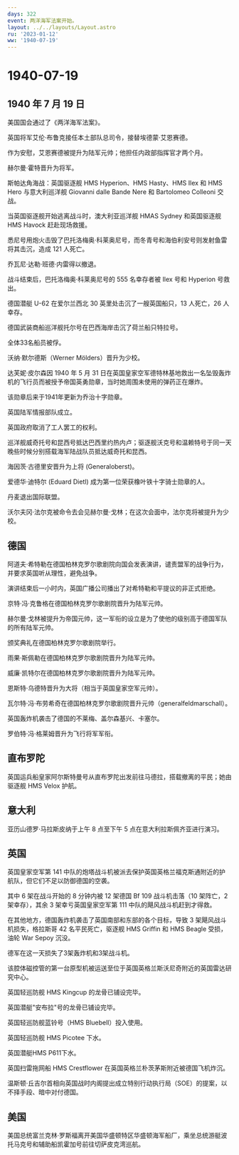 ```yaml
---
days: 322
event: 两洋海军法案开始。
layout: ../../layouts/Layout.astro
ru: '2023-01-12'
ww: '1940-07-19'
---
```


# 1940-07-19

## 1940 年 7 月 19 日

美国国会通过了《两洋海军法案》。

英国将军艾伦·布鲁克接任本土部队总司令，接替埃德蒙·艾恩赛德。

作为安慰，艾恩赛德被提升为陆军元帅；他担任内政部指挥官才两个月。

赫尔曼·霍特晋升为将军。

斯帕达角海战：英国驱逐舰 HMS Hyperion、HMS Hasty、HMS Ilex 和 HMS Hero
与意大利巡洋舰 Giovanni dalle Bande Nere 和 Bartolomeo Colleoni 交战。

当英国驱逐舰开始逃离战斗时，澳大利亚巡洋舰 HMAS Sydney 和英国驱逐舰 HMS
Havock 赶赴现场救援。

悉尼号用炮火击毁了巴托洛梅奥·科莱奥尼号，而冬青号和海伯利安号则发射鱼雷将其击沉，造成
121 人死亡。

乔瓦尼·达勒·班德·内雷得以撤退。

战斗结束后，巴托洛梅奥·科莱奥尼号的 555 名幸存者被 Ilex 号和 Hyperion
号救出。

德国潜艇 U-62 在爱尔兰西北 30 英里处击沉了一艘英国船只，13 人死亡，26
人幸存。

德国武装商船巡洋舰托尔号在巴西海岸击沉了荷兰船只特拉号。

全体33名船员被俘。

沃纳·默尔德斯（Werner Mölders）晋升为少校。

达芙妮·皮尔森因 1940 年 5 月 31
日在英国皇家空军德特林基地救出一名坠毁轰炸机的飞行员而被授予帝国英勇勋章，当时她周围未使用的弹药正在爆炸。

该勋章后来于1941年更新为乔治十字勋章。

英国陆军情报部队成立。

英国政府取消了工人罢工的权利。

巡洋舰威奇托号和昆西号抵达巴西里约热内卢；驱逐舰沃克号和温赖特号于同一天晚些时候分别搭载海军陆战队员抵达威奇托和昆西。

海因茨·古德里安晋升为上将 (Generaloberst)。

爱德华·迪特尔 (Eduard Dietl) 成为第一位荣获橡叶铁十字骑士勋章的人。

丹麦退出国际联盟。

沃尔夫冈·法尔克被命令去会见赫尔曼·戈林；在这次会面中，法尔克将被提升为少校。

## 德国

阿道夫·希特勒在德国柏林克罗尔歌剧院向国会发表演讲，谴责盟军的战争行为，并要求英国听从理性，避免战争。

演讲结束后一小时内，英国广播公司播出了对希特勒和平提议的非正式拒绝。

京特·冯·克鲁格在德国柏林克罗尔歌剧院晋升为陆军元帅。

赫尔曼·戈林被提升为帝国元帅，这一军衔的设立是为了使他的级别高于德国军队的所有陆军元帅。

颁奖典礼在德国柏林克罗尔歌剧院举行。

雨果·斯佩勒在德国柏林克罗尔歌剧院晋升为陆军元帅。

威廉·凯特尔在德国柏林克罗尔歌剧院晋升为陆军元帅。

恩斯特·乌德特晋升为大将（相当于英国皇家空军元帅）。

瓦尔特·冯·布劳希奇在德国柏林克罗尔歌剧院晋升元帅（generalfeldmarschall）。

英国轰炸机袭击了德国的不莱梅、盖尔森基兴、卡塞尔。

罗伯特·冯·格莱姆晋升为飞行将军军衔。

## 直布罗陀

英国运兵船皇家阿尔斯特曼号从直布罗陀出发前往马德拉，搭载撤离的平民；她由驱逐舰
HMS Velox 护航。

## 意大利

亚历山德罗·马拉斯皮纳于上午 8 点至下午 5 点在意大利拉斯佩齐亚进行演习。

## 英国

英国皇家空军第 141
中队的炮塔战斗机被派去保护英国英格兰福克斯通附近的护航队，但它们不足以防御德国的空袭。

其中 6 架在战斗开始的 8 分钟内被 12 架德国 Bf 109 战斗机击落（10
架阵亡，2 架幸存），其余 3 架幸亏英国皇家空军第 111
中队的飓风战斗机赶到才得救。

在其他地方，德国轰炸机袭击了英国南部和东部的各个目标，导致 3
架飓风战斗机损失，格拉斯哥 42 名平民死亡，驱逐舰 HMS Griffin 和 HMS
Beagle 受损，油轮 War Sepoy 沉没。

德军在这一天损失了3架轰炸机和3架战斗机。

该腔体磁控管的第一台原型机被运送至位于英国英格兰斯沃尼奇附近的英国雷达研究中心。

英国轻巡防舰 HMS Kingcup 的龙骨已铺设完毕。

英国潜艇"安布拉"号的龙骨已铺设完毕。

英国轻巡防舰蓝铃号（HMS Bluebell）投入使用。

英国轻巡防舰 HMS Picotee 下水。

英国潜艇HMS P611下水。

英国扫雷拖网船 HMS Crestflower 在英国英格兰朴茨茅斯附近被德国飞机炸沉。

温斯顿·丘吉尔首相向英国战时内阁提出成立特别行动执行局（SOE）的提案，以不择手段、暗中对付德国。

## 美国

美国总统富兰克林·罗斯福离开美国华盛顿特区华盛顿海军船厂，乘坐总统游艇波托马克号和辅助船凯霍加号前往切萨皮克湾巡航。